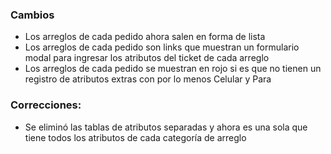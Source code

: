 <h3>Cambios</h3>
<ul>
    <li>Los arreglos de cada pedido ahora salen en forma de lista</li>
    <li>Los arreglos de cada pedido son links que muestran un formulario modal para ingresar los atributos del ticket de cada arreglo</li>
    <li>Los arreglos de cada pedido se muestran en rojo si es que no tienen un registro de atributos extras con por lo menos Celular y Para</li>
</ul>
<h3>Correcciones:</h3>
<ul>
    <li>Se eliminó las tablas de atributos separadas y ahora es una sola que tiene todos los atributos de cada categoría de arreglo</li>
</ul>